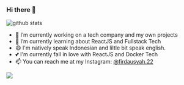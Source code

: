 ### Hi there 👋



![github stats](https://github-readme-stats.vercel.app/api?username=firdausyah22&show_icons=true)

- 🔭 I’m currently working on a tech company and my own projects
- 🌱 I’m currently learning about ReactJS and Fullstack Tech
- 😄 I'm natively speak Indonesian and liltle bit speak english.
- 💕 I'm currently fall in love with ReactJS and Docker Tech
- 📫 You can reach me at my Instagram: [@firdausyah.22](https://instagram.com/firdausyah.22)

<img src="https://github-readme-stats.vercel.app/api/top-langs/?username=firdausyah22&theme=vue">

